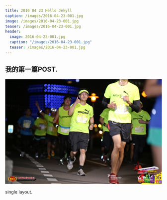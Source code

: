 ```yaml
---
title: 2016 04 23 Hello Jekyll
caption: /images/2016-04-23-001.jpg
image: /images/2016-04-23-001.jpg
teaser: /images/2016-04-23-001.jpg
header:
  image: 2016-04-23-001.jpg
  caption: "/images/2016-04-23-001.jpg"
  teaser: /images/2016-04-23-001.jpg
---
```


## 我的第一篇POST.

![](/images/2016-04-23-001.jpg)

single layout.
